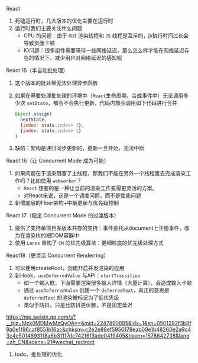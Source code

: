 React

1. 死磕运行时，几大版本的优化主要在运行时
2. 运行时我们主要关注什么问题
   - CPU 的问题：由于 `GUI` 渲染线程和 `JS` 线程是互斥的，js执行时间过长会导致页面卡顿
   - IO问题：很多组件需要等待一些网络延迟，那么怎么样才能在网络延迟存在的情况下，减少用户对网络延迟的感知呢



React 15（半自动批处理）

1. 这个版本的批处理无法处理异步函数

2. 如果在需要处理批处理的环境中（`React`生命周期、合成事件中）无论调用多少次 `setState`，都会不会执行更新，代码内部会调用如下代码进行合并

   ```javascript
   Object.assign(
     nextState,
     {index: state.index+ 1},
     {index: state.index+ 1}
   )
   ```

3. 缺陷：架构是递归同步更新的，更新一旦开始，无法中断

React 16（让 Concurrent Mode  成为可能）

1. 如果问题在于渲染阻塞了主线程，那我们不能在另外一个线程里去完成渲染工作吗？比如使用 `webworker`？
   - `React` 想要的是一种让当前的渲染工作变得更灵活的方案。
   - 对React来说，这是一个调度问题，而不是性能问题
2. 新增底层的Fiber架构+中断更新与优先级控制



React 17（稳定 Concurrent Mode 的过渡版本）

1. 提供了支持单项目多版本共存的支持：事件委托从document上注册事件，改为在渲染树的根DOM容器中
2. 使用 `Lanes` 重构了 `CM` 的优先级算法：更细粒度的优先级处理方式



React18（更灵活 Concurrent Renderring）

1. 可以使用createRoot，创建开启并发渲染的应用
2. 新Hook，`useDeferredValue` 与API：`startTransition`
   - 如一个输入框，下面需要渲染很多输入详情（大量计算），会造成输入卡顿
   - 通过 `useDeferredValue` 创建一个 `deferredText`，真正的意思是 `deferredText` 的渲染被标记为了低优先级
   - 类似于防抖，只是比防抖更优雅，不是固定延迟





https://mp.weixin.qq.com/s?__biz=Mzk0MDMwMzQyOA==&mid=2247490885&idx=1&sn=0501282f3b8f9a0e1f96caf8551b16ac&chksm=c2e2e86ef5956178eab09e1b48260e2a9c43c4e5014693118a6b31117dc74216f3ade0419405&token=1578642738&lang=zh_CN&scene=21#wechat_redirect

1. todo，批处理的优化

